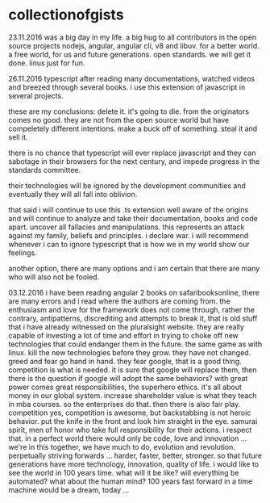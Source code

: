 # collectionofgists

23.11.2016 was a big day in my life. a big hug to all contributors in the open source projects nodejs, angular, angular cli, v8 and libuv.
for a better world. a free world, for us and future generations. open standards. we will get it done. linus just for fun.


26.11.2016 typescript
after reading many documentations, watched videos and breezed through several books. 
i use this extension of javascript in several projects.

these are my conclusions: delete it. it's going to die. from the originators comes no good.
they are not from the open source world but have compeletely different intentions.
make a buck off of something. steal it and sell it.

there is no chance that typescript will ever replace javascript and they can sabotage in their browsers for the next century,
and impede progress in the standards committee.

their technologies will be ignored by the development communities and eventually they will all fall into oblivion.

that said i will continue to use this .ts extension well aware of the origins and will continue to analyze and take their documentation, books and code apart. uncover all fallacies and manipulations. this represents an attack against my family, beliefs and principles.
i declare war. i will recommend whenever i can to ignore typescript that is how we in my world show our feelings.

another option, there are many options and i am certain that there are many who will also not be fooled.

03.12.2016 i have been reading angular 2 books on safaribooksonline, there are many errors and i read where the authors are coming from.
the enthusiasm and love for the framework does not come through, rather the contrary, antipatterns, discrediting and attempts to break it, that is old stuff that i have already witnessed on the pluralsight website. they are really capable of investing a lot of time and effort in trying to choke off new technologies that could endanger them in the future. the same game as with linux. kill the new technologies before they grow. they have not changed. greed and fear go hand in hand. they fear google, that is a good thing. competition is what is needed. it is sure that google will replace them, then there is the question if google will adopt the same behaviors? with great power comes great responsibilities, the superhero ethics. it's all about money in our global system. increase shareholder value is what they teach in mba courses. so the enterprises do that. then there is also fair play. competition yes, competition is awesome, but backstabbing is not heroic behavior. put the knife in the front and look him straight in the eye. samurai spirit, men of honor who take full responsibility for their actions. i respect that. in a perfect world there would only be code, love and innovation ... we're in this together, we have much to do, evolution and revolution. perpetually striving forwards ... harder, faster, better, stronger. so that future generations have more technology, innovation, quality of life. i would like to see the world in 100 years time. what will it be like? will everything be automated? what about the human mind? 100 years fast forward in a time machine would be a dream, today ...
